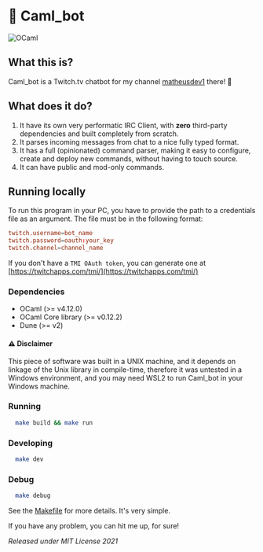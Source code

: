 # 🐫 Caml_bot

![OCaml](https://img.shields.io/badge/-OCaml-c15540?style=square&logo=ocaml&logoColor=white)

## What this is?

Caml_bot is a Twitch.tv chatbot for my channel [matheusdev1](https://twitch.tv/matheusdev1) there! 🤗

## What does it do?

  1. It have its own very performatic IRC Client, with **zero** third-party dependencies and built completely from scratch.
  2. It parses incoming messages from chat to a nice fully typed format.
  3. It has a full (opinionated) command parser, making it easy to configure, create and deploy new commands, without having to touch source.
  4. It can have public and mod-only commands.

## Running locally

To run this program in your PC, you have to provide the path to a credentials file as an argument. The file must be in the following format:

```conf
twitch.username=bot_name
twitch.password=oauth:your_key
twitch.channel=channel_name
```

If you don't have a `TMI OAuth token`, you can generate one at [https://twitchapps.com/tmi/](https://twitchapps.com/tmi/)

### Dependencies
  * OCaml (>= v4.12.0)
  * OCaml Core library (>= v0.12.2)
  * Dune (>= v2)

#### ⚠️ Disclaimer

This piece of software was built in a UNIX machine, and it depends on linkage of the Unix library in compile-time, therefore it was untested in a Windows environment, and you may need WSL2 to run Caml_bot in your Windows machine.

### Running

```sh
  make build && make run
```

### Developing

```sh
  make dev
```

### Debug

```sh
  make debug
```

See the [Makefile](./Makefile) for more details. It's very simple.

If you have any problem, you can hit me up, for sure!

*Released under MIT License 2021*
